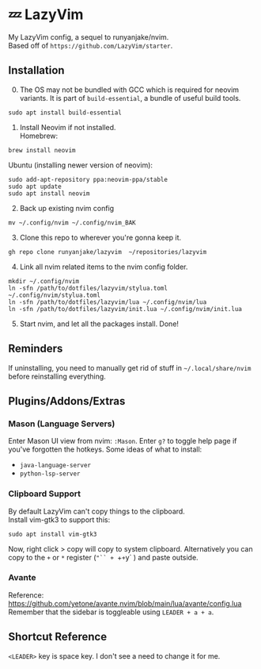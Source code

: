 # 💤 LazyVim
My LazyVim config, a sequel to runyanjake/nvim.  
Based off of `https://github.com/LazyVim/starter`.

## Installation
0. The OS may not be bundled with GCC which is required for neovim variants. It is part of `build-essential`, a bundle of useful build tools.
```
sudo apt install build-essential
```
1. Install Neovim if not installed.  
Homebrew:
```
brew install neovim
```
Ubuntu (installing newer version of neovim):
```
sudo add-apt-repository ppa:neovim-ppa/stable
sudo apt update
sudo apt install neovim
```
2. Back up existing nvim config
```
mv ~/.config/nvim ~/.config/nvim_BAK
```
3. Clone this repo to wherever you're gonna keep it.
```
gh repo clone runyanjake/lazyvim  ~/repositories/lazyvim
```
4. Link all nvim related items to the nvim config folder.
```
mkdir ~/.config/nvim
ln -sfn /path/to/dotfiles/lazyvim/stylua.toml ~/.config/nvim/stylua.toml
ln -sfn /path/to/dotfiles/lazyvim/lua ~/.config/nvim/lua
ln -sfn /path/to/dotfiles/lazyvim/init.lua ~/.config/nvim/init.lua
```
5. Start nvim, and let all the packages install. Done!

## Reminders
If uninstalling, you need to manually get rid of stuff in `~/.local/share/nvim` before reinstalling everything.

## Plugins/Addons/Extras

### Mason (Language Servers)
Enter Mason UI view from nvim: `:Mason`. Enter `g?` to toggle help page if you've forgotten the hotkeys. 
Some ideas of what to install:
- `java-language-server`
- `python-lsp-server`

### Clipboard Support
By default LazyVim can't copy things to the clipboard.  
Install vim-gtk3 to support this:
```
sudo apt install vim-gtk3
```
Now, right click > copy will copy to system clipboard.
Alternatively you can copy to the `+` or `*`  register (`"`` + `+` + `y` ) and paste outside.

### Avante
Reference: https://github.com/yetone/avante.nvim/blob/main/lua/avante/config.lua  
Remember that the sidebar is toggleable using `LEADER + a + a`.

## Shortcut Reference
`<LEADER>` key is space key. I don't see a need to change it for me.
